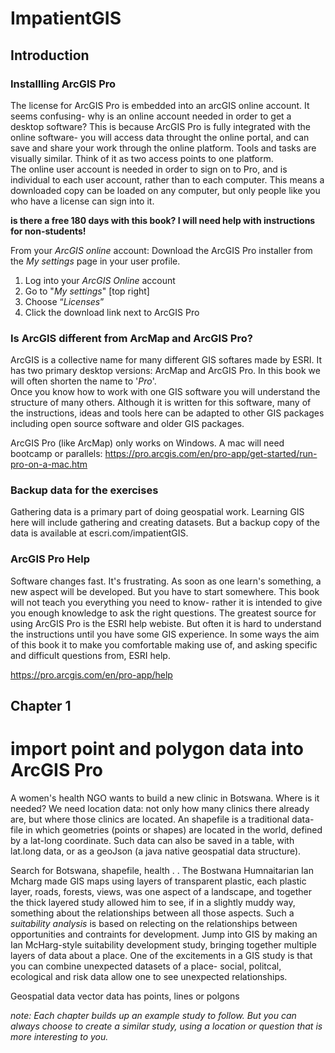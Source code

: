 # ImpatientGIS

## Introduction



### Installling ArcGIS Pro
The license for ArcGIS Pro is embedded into an arcGIS online account.  It seems confusing- why is an online account needed in order to get a desktop software? This is because ArcGIS Pro is fully integrated with the online software- you will access data throught the online portal, and can save and share your work through the online platform. Tools and tasks are visually similar. Think of it as two access points to one platform.  
The online user account is needed in order to sign on to Pro, and is individual to each user account, rather than to each computer. This means a downloaded copy can be loaded on any computer, but only people like you who have a license can sign into it. 

**is there a free 180 days with this book?  I will need help with instructions for non-students!**

From your *ArcGIS online* account:
Download the ArcGIS Pro installer from the *My settings* page in your user profile.  

1.	Log into your *ArcGIS Online* account
2.	Go to "*My settings*" [top right]
3.	Choose “*Licenses*”
4.	Click the download link next to ArcGIS Pro

### Is ArcGIS different from ArcMap and ArcGIS Pro?
ArcGIS is a collective name for many different GIS softares made by ESRI. It has two primary desktop versions: ArcMap and ArcGIS Pro. In this book we will often shorten the name to '*Pro*'.  
Once you know how to work with one GIS software you will understand the structure of many others. Although it is written for this software, many of the instructions, ideas and tools here can be adapted to other GIS packages including open source software and older GIS packages. 

ArcGIS Pro (like ArcMap) only works on Windows. A mac will need bootcamp or parallels: https://pro.arcgis.com/en/pro-app/get-started/run-pro-on-a-mac.htm

### Backup data for the exercises
Gathering data is a primary part of doing geospatial work. Learning GIS here will include gathering and creating datasets. But a backup copy of the data is available at escri.com/impatientGIS. 

### ArcGIS Pro Help
Software changes fast. It's frustrating. As soon as one learn's something, a new aspect will be developed.  But you have to start somewhere. This book will not teach you everything you need to know- rather it is intended to give you enough knowledge to ask the right questions. The greatest source for using ArcGIS Pro is the ESRI help webiste. But often it is hard to understand the instructions until you have some GIS experience. In some ways the aim of this book it to make you comfortable making use of, and asking specific and difficult questions from, ESRI help.

https://pro.arcgis.com/en/pro-app/help

## Chapter 1
# import point and polygon data into ArcGIS Pro

A women's health NGO wants to build a new clinic in Botswana. Where is it needed? 
We need location data: not only how many clinics there already are, but where those clinics are located. An shapefile is a traditional data-file in which geometries (points or shapes) are located in the world, defined by a lat-long coordinate. Such data can also be saved in a table, with lat.long data, or as a geoJson (a java native geospatial data structure). 

Search for Botswana, shapefile, health . .
The Bostwana Humnaitarian 
Ian Mcharg made GIS maps using layers of transparent plastic, each plastic layer, roads, forests, views, was one aspect of a landscape, and together the thick layered study allowed him to see, if in a slightly muddy way, something about the relationships between all those aspects. Such a *suitability analysis* is based on relecting on the relationships between opportunities and contraints for development. Jump into GIS by making an Ian McHarg-style suitability development study, bringing together multiple layers of data about a place. One of the excitements in a GIS study is that you can combine unexpected datasets of a place- social, politcal, ecological and risk data allow one to see unexpected relationships.

Geospatial data vector data has points, lines or polgons

*note: Each chapter builds up an example study to follow. But you can always choose to create a similar study, using a location or question that is more interesting to you.*


